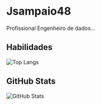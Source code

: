 # Jsampaio48

Profissional Engenheiro de dados...

## Habilidades

![Top Langs](https://github-readme-stats-git-masterrstaa-rickstaa.vercel.app/api/top-langs/?username=jsampaio48&layout=compact)

## GitHub Stats

![GitHub Stats](https://github-readme-stats.vercel.app/api?username=jsampaio48)
